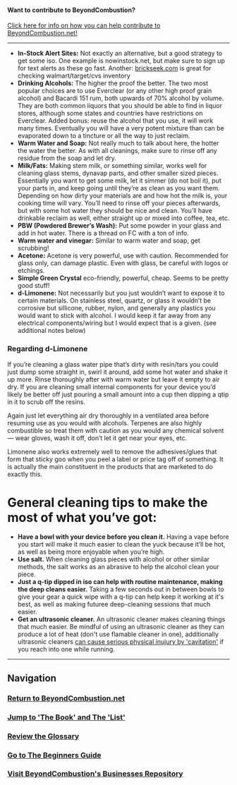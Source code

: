 #### Want to contribute to BeyondCombustion?

[Click here for info on how you can help contribute to BeyondCombustion.net!](https://BeyondCombustion.net/How-To-Contribute/)

---

- **In-Stock Alert Sites:** Not exactly an alternative, but a good strategy to get some iso. One example is nowinstock.net, but make sure to sign up for text alerts as these go fast. Another: [brickseek.com](https://brickseek.com) is great for checking walmart/target/cvs inventory
- **Drinking Alcohols:** The higher the proof the better. The two most popular choices are to use Everclear (or any other high proof grain alcohol) and Bacardi 151 rum, both upwards of 70% alcohol by volume. They are both common liquors that you should be able to find in liquor stores, although some states and countries have restrictions on Everclear. Added bonus: reuse the alcohol that you use, it will work many times. Eventually you will have a very potent mixture than can be evaporated down to a tincture or all the way to just reclaim.
- **Warm Water and Soap:** Not really much to talk about here, the hotter the water the better. As with all cleanings, make sure to rinse off any residue from the soap and let dry.
- **Milk/Fats:** Making stem milk, or something similar, works well for cleaning glass stems, dynavap parts, and other smaller sized pieces. Essentially you want to get some milk, let it simmer (do not boil it), put your parts in, and keep going until they’re as clean as you want them. Depending on how dirty your materials are and how hot the milk is, your cooking time will vary. You’ll need to rinse off your pieces afterwards, but with some hot water they should be nice and clean. You’ll have drinkable reclaim as well, either straight up or mixed into coffee, tea, etc.
- **PBW (Powdered Brewer’s Wash):** Put some powder in your glass and add in hot water. There is a thread on FC with a ton of info.
- **Warm water and vinegar:** Similar to warm water and soap, get scrubbing!
- **Acetone:** Acetone is very powerful, use with caution. Recommended for glass only, can damage plastic. Even with glass, be careful with logos or etchings.
- **Simple Green Crystal** eco-friendly, powerful, cheap. Seems to be pretty good stuff!
- **d-Limonene:** Not necessarily but you just wouldn’t want to expose it to certain materials. On stainless steel, quartz, or glass it wouldn’t be corrosive but sillicone, rubber, nylon, and generally any plastics you would want to stick with alcohol. I would keep it far away from any electrical components/wiring but I would expect that is a given. (see additional notes below)

### Regarding d-Limonene
 

 If you’re cleaning a glass water pipe that’s dirty with resin/tars you could just 
 dump some straight in, swirl it around, add some hot water and shake it up more. 
 Rinse thoroughly after with warm water but leave it empty to air dry. If you are 
 cleaning small internal components for your device you’d likely be better off just 
 pouring a small amount into a cup then dipping a qtip in it to scrub off the 
 resins.

 Again just let everything air dry thoroughly in a ventilated area before resuming 
 use as you would with alcohols. Terpenes are also highly combustible so treat them 
 with caution as you would any chemical solvent— wear gloves, wash it off, don’t 
 let it get near your eyes, etc.

 Limonene also works extremely well to remove the adhesives/glues that form that 
 sticky goo when you peel a label or price tag off of something. It is actually the 
 main constituent in the products that are marketed to do exactly this.

# General cleaning tips to make the most of what you’ve got:

- **Have a bowl with your device before you clean it.** Having a vape before you start will make it much easier to clean the yuck because it’ll be hot, as well as being more enjoyable when you’re high.
- **Use salt.** When cleaning glass pieces with alcohol or other similar methods, the salt works as an abrasive to help the alcohol clean your piece.
- **Just a q-tip dipped in iso can help with routine maintenance, making the deep cleans easier.** Taking a few seconds out in between bowls to give your gear a quick wipe with a q-tip can help keep it working at it's best, as well as making futuree deep-cleaning sessions that much easier.
- **Get an ultrasonic cleaner.** An ultrasonic cleaner makes cleaning things that much easier. Be mindful of using an ultrasonic cleaner as they can produce a lot of heat (don't use flamable cleaner in one), additionally ultrasonic cleaners [can cause serious physical inujury by 'cavitation'](https://en.wikipedia.org/wiki/Cavitation) if you reach into one while running.

---

## Navigation

### [Return to BeyondCombustion.net](https://www.beyondcombustion.net/)

### [Jump to 'The Book' and The 'List'](https://www.beyondcombustion.net/The-Book-fka-The-Consensus/)

### [Review the Glossary](https://BeyondCombustion.net/Glossary/)

### [Go to The Beginners Guide](https://BeyondCombustion.net/Beginners-Start-Here/)

### [Visit BeyondCombustion's Businesses Repository](https://BeyondCombustion.net/Businesses/)

